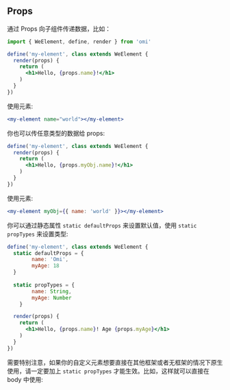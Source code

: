 
## Props

通过 Props 向子组件传递数据，比如：

```jsx
import { WeElement, define, render } from 'omi'

define('my-element', class extends WeElement {
  render(props) {
    return (
      <h1>Hello, {props.name}!</h1>
    )
  }
})
```

使用元素:

```jsx
<my-element name="world"></my-element>
```

你也可以传任意类型的数据给 props:

```jsx
define('my-element', class extends WeElement {
  render(props) {
    return (
      <h1>Hello, {props.myObj.name}!</h1>
    )
  }
})
```

使用元素:

```jsx
<my-element myObj={{ name: 'world' }}></my-element>
```

你可以通过静态属性 `static defaultProps` 来设置默认值，使用 `static propTypes` 来设置类型:

```jsx
define('my-element', class extends WeElement {
  static defaultProps = {
		name: 'Omi',
		myAge: 18
  }
  
  static propTypes = {
		name: String,
		myAge: Number
	}

  render(props) {
    return (
      <h1>Hello, {props.name}! Age {props.myAge}</h1>
    )
  }
})
```

需要特别注意，如果你的自定义元素想要直接在其他框架或者无框架的情况下原生使用，请一定要加上 `static propTypes` 才能生效。比如，这样就可以直接在 body 中使用:

<body>
  <my-element name="dntzhang" my-age="20"></my-element>
</body>
